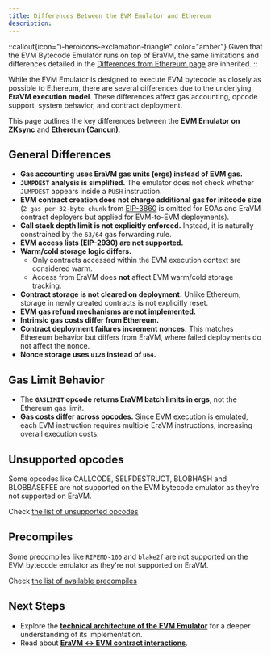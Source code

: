 ```yaml
---
title: Differences Between the EVM Emulator and Ethereum
description:
---
```

::callout{icon="i-heroicons-exclamation-triangle" color="amber"}
Given that the EVM Bytecode Emulator runs on top of EraVM, the same limitations and differences detailed in
the [Differences from Ethereum page](../../differences/evm-instructions) are inherited.
::

While the EVM Emulator is designed to execute EVM bytecode as closely as possible to Ethereum, there are several differences due
to the underlying **EraVM execution model**.
These differences affect gas accounting, opcode support, system behavior, and contract deployment.

This page outlines the key differences between the **EVM Emulator on ZKsync** and **Ethereum (Cancun)**.

## General Differences

- **Gas accounting uses EraVM gas units (ergs) instead of EVM gas.**
- **`JUMPDEST` analysis is simplified.** The emulator does not check whether `JUMPDEST` appears inside a `PUSH` instruction.
- **EVM contract creation does not charge additional gas for initcode size** (`2 gas per 32-byte chunk` from
  [EIP-3860](https://eips.ethereum.org/EIPS/eip-3860) is omitted for EOAs and EraVM contract deployers but applied for EVM-to-EVM deployments).
- **Call stack depth limit is not explicitly enforced.** Instead, it is naturally constrained by the `63/64` gas forwarding rule.
- **EVM access lists (EIP-2930) are not supported.**
- **Warm/cold storage logic differs.**
  - Only contracts accessed within the EVM execution context are considered warm.
  - Access from EraVM does **not** affect EVM warm/cold storage tracking.
- **Contract storage is not cleared on deployment.** Unlike Ethereum, storage in newly created contracts is not explicitly reset.
- **EVM gas refund mechanisms are not implemented.**
- **Intrinsic gas costs differ from Ethereum.**
- **Contract deployment failures increment nonces.** This matches Ethereum behavior but differs from EraVM,
  where failed deployments do not affect the nonce.
- **Nonce storage uses `u128` instead of `u64`.**

## Gas Limit Behavior

- The **`GASLIMIT` opcode returns EraVM batch limits in ergs**, not the Ethereum gas limit.
- **Gas costs differ across opcodes.** Since EVM execution is emulated, each EVM instruction
  requires multiple EraVM instructions, increasing overall execution costs.

## Unsupported opcodes

Some opcodes like CALLCODE, SELFDESTRUCT, BLOBHASH and BLOBBASEFEE are not supported
on the EVM bytecode emulator as they're not supported on EraVM.

Check [the list of unsupported opcodes](../../differences/evm-instructions)

## Precompiles

Some precompiles like `RIPEMD-160` and `blake2f` are not supported on the EVM bytecode
emulator as they're not supported on EraVM.

Check [the list of available precompiles](../../differences/pre-compiles)

## Next Steps

- Explore the **[technical architecture of the EVM Emulator](./technical-details)** for a deeper understanding of its implementation.
- Read about **[EraVM ↔ EVM contract interactions](./era-evm-interactions)**.
